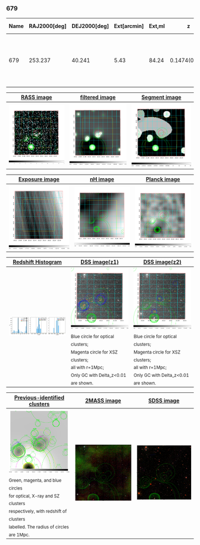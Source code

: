 <div STYLE="page-break-after: always;"></div>

### 679

|Name|RAJ2000[deg]|DEJ2000[deg] |Ext[arcmin]| Ext,ml | z | z_src| C|GC(XSZ,Delta_z<0.01)| GC(OPT,Delta_z<0.01)|GC| R_sig[arcmin] | R500[arcmin] | R500[Mpc]| CRsig[c/s] | CR500[c/s] |L500[1E44 erg/s]|F500[1E-12 erg/s/cm^2]| M500[1E14 Msun]|Tx[keV]|Cnt_sig|Beta|Rc[arcmin]|Comment|Alias|
|---|---|---|---|---|---|------|---|--------|---------|----------|---|---|---|---|---|---|---|---|---|---|---|---|---|---|
|679| 253.237| 40.241| 5.43| 84.24| 0.1474(0.005)| z1,| G| -| -| C, F20, MCXC, N, SPI, W| 12.212| 6.524| 1.009| 0.190(0.032)| 0.177(0.030)| 2.064(0.291)| 3.524(0.497)| 3.37(0.23)| 4.75(0.21)| 132.0| 0.914(-0.108+0.063)| 11.441(-1.275+1.057)| An X-ray cluster with $z$ = 0.1481 and offset = 0.68 Mpc(4.35 arcmin)| k528|

|[RASS image](../image/679/679_img.pdf)|[filtered image](../image/679/679_fil.pdf)|[Segment image](../image/679/679_seg.pdf)|
|-------------------|--------------------|-------------------|
| <img src="../image/679/679_img.png" width="300">  | <img src="../image/679/679_fil.png" width="300">   | <img src="../image/679/679_seg.png" width="300">  |

|[Exposure image](../image/679/679_mex.pdf)| [nH image](../image/679/679_nh.pdf)| [Planck image](../image/679/679_p.pdf)|
|-------------------|--------------------|-------------------|
|<img src="../image/679/679_mex.png" width="300">   | <img src="../image/679/679_nh.png" width="300">    | <img src="../image/679/679_p.png" width="300"> |

|[Redshift Histogram](../image/679/679_zg.pdf) | [DSS image(z1)](../image/679/679_dss_z1.pdf)      |  [DSS image(z2)](../image/679/679_dss_z2.pdf)    |
|-------------------|--------------------|-------------------|
|<img src="../image/679/679_zg.png" width="300"> |<img src="../image/679/679_dss_z1.png" width="300"> <sub><br>Blue circle for optical clusters; <br>Magenta circle for XSZ clusters; <br>all with r=1Mpc; <br>Only GC with Delta_z<0.01 are shown. </sub>| <img src="../image/679/679_dss_z2.png" width="300"><sub><br>Blue circle for optical clusters; <br>Magenta circle for XSZ clusters; <br>all with r=1Mpc; <br>Only GC with Delta_z<0.01 are shown. </sub> |

|[Previous-identified clusters](../image/679/679_gc.pdf) | [2MASS image](../image/679/679_2mass.pdf)      |[SDSS image](../image/679/679_sdss.pdf)   |
|-------------------|-------------------|-------------------|
|<img src=../image/679/679_gc.png width="300"> <br><sub>Green, magenta, and blue circles <br>for optical, X-ray and SZ clusters <br>respectively, with redshift of clusters <br>labelled. The radius of circles <br>are 1Mpc.</sub>|<img src="../image/679/679_2mass.png" width="300">  | <img src="../image/679/679_sdss.png" width="300">  |




